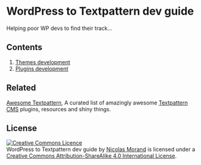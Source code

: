# WordPress to Textpattern dev guide

Helping poor WP devs to find their track…

## Contents

1. [Themes development](https://github.com/nicolasgraph/wp-to-txp/blob/master/themes.md)
1. [Plugins development](https://github.com/nicolasgraph/wp-to-txp/blob/master/plugins.md)

## Related

[Awesome Textpattern](https://github.com/drmonkeyninja/awesome-textpattern), A curated list of amazingly awesome [Textpattern CMS](http://textpattern.com) plugins, resources and shiny things.

## License

<a rel="license" href="http://creativecommons.org/licenses/by-sa/4.0/"><img alt="Creative Commons Licence" style="border-width:0" src="https://i.creativecommons.org/l/by-sa/4.0/88x31.png" /></a><br /><span xmlns:dct="http://purl.org/dc/terms/" property="dct:title">WordPress to Textpattern dev guide</span> by <a xmlns:cc="http://creativecommons.org/ns#" href="https://twitter.com/Nicolasgraph" property="cc:attributionName" rel="cc:attributionURL">Nicolas Morand</a> is licensed under a <a rel="license" href="http://creativecommons.org/licenses/by-sa/4.0/">Creative Commons Attribution-ShareAlike 4.0 International License</a>.
